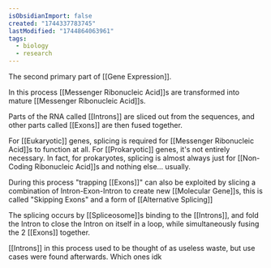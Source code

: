 ```yaml
---
isObsidianImport: false
created: "1744337783745"
lastModified: "1744864063961"
tags:
  - biology
  - research
---
```

The second primary part of [[Gene Expression]].

In this process [[Messenger Ribonucleic Acid]]s are transformed into mature [[Messenger Ribonucleic Acid]]s.

Parts of the RNA called [[Introns]] are sliced out from the sequences, and other parts called [[Exons]] are then fused together.

For [[Eukaryotic]] genes, splicing is required for [[Messenger Ribonucleic Acid]]s to function at all. For [[Prokaryotic]] genes, it's not entirely necessary. In fact, for prokaryotes, splicing is almost always just for [[Non-Coding Ribonucleic Acid]]s and nothing else... usually.

During this process "trapping [[Exons]]" can also be exploited by slicing a combination of Intron-Exon-Intron to create new [[Molecular Gene]]s, this is called "Skipping Exons" and a form of [[Alternative Splicing]]

The splicing occurs by [[Spliceosome]]s binding to the [[Introns]], and fold the Intron to close the Intron on itself in a loop, while simultaneously fusing the 2 [[Exons]] together.

[[Introns]] in this process used to be thought of as useless waste, but use cases were found afterwards. Which ones idk